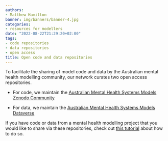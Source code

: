 ```yaml
---
authors:
- Matthew Hamilton
banner: img/banners/banner-4.jpg
categories:
- resources for modellers
date: "2022-08-22T21:29:20+02:00"
tags:
- code repositories
- data repositories
- open access
title: Open code and data repositories
---
```


To facilitate the sharing of model code and data by the Australian mental health modelling community, our network curates two open access repositories.

- For code, we maintain the [Australian Mental Health Systems Models Zenodo Community](https://zenodo.org/communities/openmind/)

- For data, we maintain the [Australian Mental Health Systems Models Dataverse](https://dataverse.harvard.edu/dataverse/openmind)

If you have code or data from a mental health modelling project that you would like to share via these repositories, check out [this tutorial](../../../../2022/08/01/managing_open_data/) about how to do so.